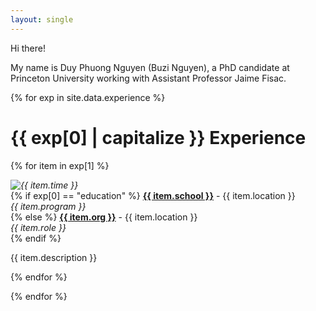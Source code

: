 ```yaml
---
layout: single
---
```


Hi there!

My name is Duy Phuong Nguyen (Buzi Nguyen), a PhD candidate at Princeton University working with
Assistant Professor Jaime Fisac.

{% for exp in site.data.experience %}
# {{ exp[0] | capitalize }} Experience

  {% for item in exp[1] %}

  <div class="row">
    <div class="column-logo">
      <img style="float:left;" src="{{ item.logo }}" class="img-logo">
    </div>
    <div class="column-desc">
      <i>{{ item.time }}</i> <br>
      {% if exp[0] == "education" %}
        <b><a href="{{ item.url }}">{{ item.school }}</a></b> - {{ item.location }}<br>
        <i>{{ item.program }}</i><br>
      {% else %}
        <b><a href="{{ item.url }}">{{ item.org }}</a></b> - {{ item.location }}<br>
        <i>{{ item.role }}</i><br>
      {% endif %}
    </div>
  </div>

  {{ item.description }}

  {% endfor %}



{% endfor %}

